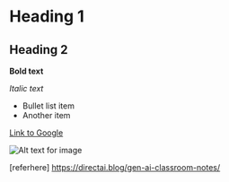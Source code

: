 # Heading 1
## Heading 2

**Bold text**

*Italic text*

- Bullet list item
- Another item

[Link to Google](https://www.google.com)

![Alt text for image](image-url.jpg)

 [referhere] https://directai.blog/gen-ai-classroom-notes/
 
